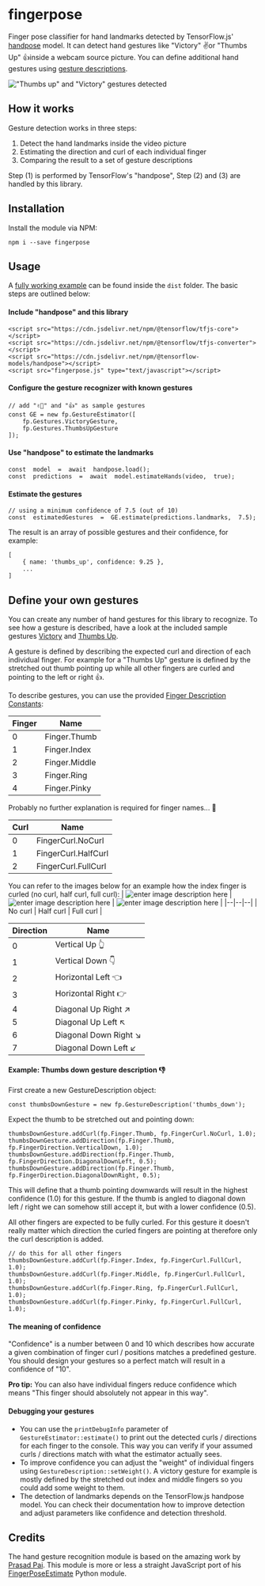 
# fingerpose

Finger pose classifier for hand landmarks detected by TensorFlow.js' [handpose](https://github.com/tensorflow/tfjs-models/tree/master/handpose) model. It can detect hand gestures like "Victory" ✌️or "Thumbs Up" 👍inside a webcam source picture. You can define additional hand gestures using [gesture descriptions](https://github.com/andypotato/fingerpose/tree/master/src/gestures). 

!["Thumbs up" and "Victory" gestures detected](https://raw.githubusercontent.com/andypotato/fingerpose/master/assets/fingers-lq.gif)

## How it works

Gesture detection works in three steps:

 1. Detect the hand landmarks inside the video picture
 2. Estimating the direction and curl of each individual finger
 3. Comparing the result to a set of gesture descriptions

Step (1) is performed by TensorFlow's "handpose", Step (2) and (3) are handled by this library.

## Installation

Install the module via NPM:
```
npm i --save fingerpose
```
## Usage
A [fully working example](https://github.com/andypotato/fingerpose/blob/master/dist/index.html) can be found inside the `dist` folder. The basic steps are outlined below:

#### Include "handpose" and this library
```
<script src="https://cdn.jsdelivr.net/npm/@tensorflow/tfjs-core"></script>
<script src="https://cdn.jsdelivr.net/npm/@tensorflow/tfjs-converter"></script>
<script src="https://cdn.jsdelivr.net/npm/@tensorflow-models/handpose"></script>
<script src="fingerpose.js" type="text/javascript"></script>
```
#### Configure the gesture recognizer with known gestures
```
// add "✌🏻" and "👍" as sample gestures
const GE = new fp.GestureEstimator([
    fp.Gestures.VictoryGesture,
    fp.Gestures.ThumbsUpGesture
]);
```

#### Use "handpose" to estimate the landmarks
```
const  model  =  await  handpose.load();
const  predictions  =  await  model.estimateHands(video,  true);
```

#### Estimate the gestures
```
// using a minimum confidence of 7.5 (out of 10)
const  estimatedGestures  =  GE.estimate(predictions.landmarks,  7.5);
```
The result is an array of possible gestures and their confidence, for example:
```
[
    { name: 'thumbs_up', confidence: 9.25 },
    ...
]
```
## Define your own gestures
You can create any number of hand gestures for this library to recognize. To see how a gesture is described, have a look at the included sample gestures [Victory](https://github.com/andypotato/fingerpose/blob/master/src/gestures/Victory.js) and [Thumbs Up](https://github.com/andypotato/fingerpose/blob/master/src/gestures/ThumbsUp.js).

A gesture is defined by describing the expected curl and direction of each individual finger. For example for a "Thumbs Up" gesture is defined by the stretched out thumb pointing up while all other fingers are curled and pointing to the left or right 👍.

To describe gestures, you can use the provided [Finger Description Constants](https://github.com/andypotato/fingerpose/blob/master/src/FingerDescription.js):

| Finger | Name |
|--|--|
| 0 | Finger.Thumb |
| 1 | Finger.Index |
| 2 | Finger.Middle |
| 3 | Finger.Ring |
| 4 | Finger.Pinky |

Probably no further explanation is required for finger names... 👋

| Curl | Name |
|--|--|
| 0 | FingerCurl.NoCurl |
| 1 | FingerCurl.HalfCurl |
| 2 | FingerCurl.FullCurl |

You can refer to the images below for an example how the index finger is curled (no curl, half curl, full curl):
| ![enter image description here](https://github.com/andypotato/fingerpose/raw/master/assets/nocurl.jpg) | ![enter image description here](https://github.com/andypotato/fingerpose/raw/master/assets/halfcurl.jpg) | ![enter image description here](https://github.com/andypotato/fingerpose/raw/master/assets/fullcurl.jpg) |
|--|--|--|
| No curl | Half curl | Full curl |


| Direction | Name |
|--|--|
| 0 | Vertical Up 👆 |
| 1 | Vertical Down 👇|
| 2 | Horizontal Left 👈|
| 3 | Horizontal Right 👉 |
| 4 | Diagonal Up Right ↗️ |
| 5 | Diagonal Up Left ↖️ |
| 6 | Diagonal Down Right ↘️ |
| 7 | Diagonal Down Left ↙️ |

#### Example: Thumbs down gesture description 👎

First create a new GestureDescription object:
```
const thumbsDownGesture = new fp.GestureDescription('thumbs_down');
```
Expect the thumb to be stretched out and pointing down:
```
thumbsDownGesture.addCurl(fp.Finger.Thumb, fp.FingerCurl.NoCurl, 1.0);
thumbsDownGesture.addDirection(fp.Finger.Thumb, fp.FingerDirection.VerticalDown, 1.0);
thumbsDownGesture.addDirection(fp.Finger.Thumb, fp.FingerDirection.DiagonalDownLeft, 0.5);
thumbsDownGesture.addDirection(fp.Finger.Thumb, fp.FingerDirection.DiagonalDownRight, 0.5);
```
This will define that a thumb pointing downwards will result in the highest confidence (1.0) for this gesture. If the thumb is angled to diagonal down left / right we can somehow still accept it, but with a lower confidence (0.5).

All other fingers are expected to be fully curled. For this gesture it doesn't really matter which direction the curled fingers are pointing at therefore only the curl description is added.
```
// do this for all other fingers
thumbsDownGesture.addCurl(fp.Finger.Index, fp.FingerCurl.FullCurl, 1.0);
thumbsDownGesture.addCurl(fp.Finger.Middle, fp.FingerCurl.FullCurl, 1.0);
thumbsDownGesture.addCurl(fp.Finger.Ring, fp.FingerCurl.FullCurl, 1.0);
thumbsDownGesture.addCurl(fp.Finger.Pinky, fp.FingerCurl.FullCurl, 1.0);

```

#### The meaning of confidence
"Confidence" is a number between 0 and 10 which describes how accurate a given combination of finger curl / positions matches a predefined gesture. You should design your gestures so a perfect match will result in a confidence of "10".

**Pro tip:** You can also have individual fingers reduce confidence which means "This finger should absolutely not appear in this way".

#### Debugging your gestures

 - You can use the `printDebugInfo` parameter of `GestureEstimator::estimate()` to print out the detected curls / directions for each finger to the console. This way you can verify if your assumed curls / directions match with what the estimator actually sees.
 - To improve confidence you can adjust the "weight" of individual fingers using `GestureDescription::setWeight()`. A victory gesture for example is mostly defined by the stretched out index and middle fingers so you could add some weight to them.
 - The detection of landmarks depends on the TensorFlow.js handpose model. You can check their documentation how to improve detection and adjust parameters like confidence and detection threshold.


## Credits

The hand gesture recognition module is based on the amazing work by [Prasad Pai](https://github.com/Prasad9/Classify-HandGesturePose). This module is more or less a straight JavaScript port of his [FingerPoseEstimate](https://github.com/Prasad9/Classify-HandGesturePose/blob/master/pose/utils/FingerPoseEstimate.py) Python module.
